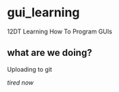 # gui_learning
12DT Learning How To Program GUIs

## what are we doing?
Uploading to git

*tired now*
